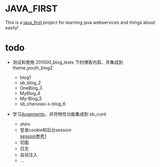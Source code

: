 # JAVA_FIRST
This is a [java_first](https://github.com/MutiYouth/java_first) project for learning java webservices and things about easily!



# todo

* 测试和使用 201000_blog_tests 下的博客内容，并集成到 theme_youth_blog2
  * blog1
  * sb_blog_2
  * OneBlog_3
  * MyBlog_4
  * My-Blog_5
  * sb_chenxiao-s-blog_6

* 学习[Augements](E:\Learns\Java\Augement)，并将特性功能集成到 sb_curd
  * shiro
  * 登录cookie和后台session<br/>
    [session参考1](https://blog.csdn.net/weixin_33140809/article/details/113412461)
  * 切面
  * 日志
  * 自动注入
  * ...

